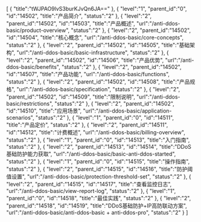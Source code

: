 [
	{
		"title":"tWJPAO9lvS3burKJvQn6JA=="
	},
	{
		"level":"1",
		"parent_id":"0",
		"id":"14502",
		"title":"产品简介",
		"status":"2"
	},
	{
		"level":"2",
		"parent_id":"14502",
		"id":"14503",
		"title":"产品概述",
		"url":"/anti-ddos-basic/product-overview",
		"status":"2"
	},
	{
		"level":"2",
		"parent_id":"14502",
		"id":"14504",
		"title":"核心概念",
		"url":"/anti-ddos-basic/core-concepts",
		"status":"2"
	},
	{
		"level":"2",
		"parent_id":"14502",
		"id":"14505",
		"title":"基础架构",
		"url":"/anti-ddos-basic/basic-infrastructure",
		"status":"2"
	},
	{
		"level":"2",
		"parent_id":"14502",
		"id":"14506",
		"title":"产品优势",
		"url":"/anti-ddos-basic/benefits",
		"status":"2"
	},
	{
		"level":"2",
		"parent_id":"14502",
		"id":"14507",
		"title":"产品功能",
		"url":"/anti-ddos-basic/functions",
		"status":"2"
	},
	{
		"level":"2",
		"parent_id":"14502",
		"id":"14508",
		"title":"产品规格",
		"url":"/anti-ddos-basic/specification",
		"status":"2"
	},
	{
		"level":"2",
		"parent_id":"14502",
		"id":"14509",
		"title":"限制说明",
		"url":"/anti-ddos-basic/restrictions",
		"status":"2"
	},
	{
		"level":"2",
		"parent_id":"14502",
		"id":"14510",
		"title":"应用场景",
		"url":"/anti-ddos-basic/application-scenarios",
		"status":"2"
	},
	{
		"level":"1",
		"parent_id":"0",
		"id":"14511",
		"title":"产品定价",
		"status":"2"
	},
	{
		"level":"2",
		"parent_id":"14511",
		"id":"14512",
		"title":"计费概述",
		"url":"/anti-ddos-basic/billing-overview",
		"status":"2"
	},
	{
		"level":"1",
		"parent_id":"0",
		"id":"14513",
		"title":"入门指南",
		"status":"2"
	},
	{
		"level":"2",
		"parent_id":"14513",
		"id":"14514",
		"title":"DDoS基础防护能力获取",
		"url":"/anti-ddos-basic/basic-anti-ddos-started",
		"status":"2"
	},
	{
		"level":"1",
		"parent_id":"0",
		"id":"14515",
		"title":"操作指南",
		"status":"2"
	},
	{
		"level":"2",
		"parent_id":"14515",
		"id":"14516",
		"title":"防护阈值设置",
		"url":"/anti-ddos-basic/protection-threshold-set",
		"status":"2"
	},
	{
		"level":"2",
		"parent_id":"14515",
		"id":"14517",
		"title":"查看监控日志",
		"url":"/anti-ddos-basic/view-report-log",
		"status":"2"
	},
	{
		"level":"1",
		"parent_id":"0",
		"id":"14518",
		"title":"最佳实践",
		"status":"2"
	},
	{
		"level":"2",
		"parent_id":"14518",
		"id":"14519",
		"title":"DDoS基础防护+IP高防联动方案",
		"url":"/anti-ddos-basic/anti-ddos-basic + anti-ddos-pro",
		"status":"2"
	}
]